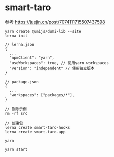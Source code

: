 # smart-taro

参考 https://juejin.cn/post/7074111715507437598

```
yarn create @umijs/dumi-lib --site
lerna init

// lerna.json
{
  ...
  "npmClient": "yarn",
  "useWorkspaces": true, // 使用yarn workspaces
  "version": "independent" // 使用独立版本
}

// package.json
{
  ...
  "workspaces": ["packages/*"],
}

// 删除示例
rm -rf src

// 创建包
lerna create smart-taro-hooks
lerna create smart-taro-app

yarn

yarn start
```
